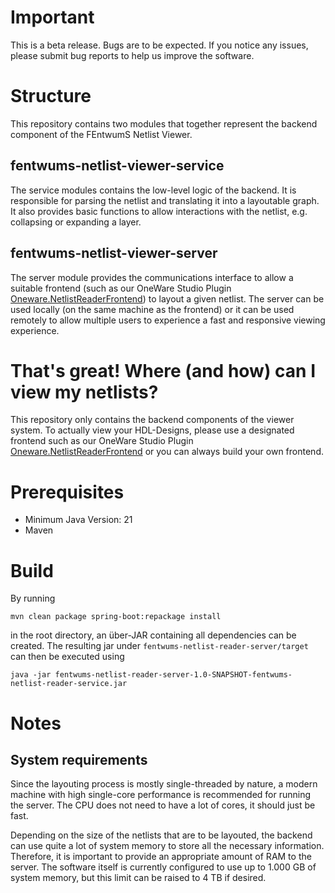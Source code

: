 # Important

This is a beta release. Bugs are to be expected. If you notice any issues, please submit bug reports to help us improve
the software.

# Structure

This repository contains two modules that together represent the backend component of the FEntwumS Netlist Viewer.

## fentwums-netlist-viewer-service

The service modules contains the low-level logic of the backend. It is responsible for parsing the netlist and
translating it into a layoutable graph. It also provides basic functions to allow interactions with the netlist, e.g.
collapsing or expanding a layer.

## fentwums-netlist-viewer-server

The server module provides the communications interface to allow a suitable frontend (such as our OneWare Studio
Plugin [Oneware.NetlistReaderFrontend](https://github.com/FEntwumS/Oneware.NetlistReaderFrontend)) to layout a given
netlist. The server can be used locally (on the same machine as the frontend) or it can be used remotely to allow
multiple users to experience a fast and responsive viewing experience.

# That's great! Where (and how) can I view my netlists?

This repository only contains the backend components of the viewer system. To actually view your HDL-Designs, please use
a designated frontend such as our OneWare Studio
Plugin [Oneware.NetlistReaderFrontend](https://github.com/FEntwumS/Oneware.NetlistReaderFrontend) or you can always
build your own frontend.

# Prerequisites

- Minimum Java Version: 21
- Maven

# Build

By running

```
mvn clean package spring-boot:repackage install
```

in the root directory, an über-JAR containing all dependencies can be created. The resulting jar under
`fentwums-netlist-reader-server/target` can then be executed using

```
java -jar fentwums-netlist-reader-server-1.0-SNAPSHOT-fentwums-netlist-reader-service.jar
```

# Notes

## System requirements

Since the layouting process is mostly single-threaded by nature, a modern machine with high single-core performance is
recommended for running the server. The CPU does not need to have a lot of cores, it should just be fast.

Depending on the size of the netlists that are to be layouted, the backend can use quite a lot of system memory to store
all the necessary information. Therefore, it is important to provide an appropriate amount of RAM to the server. The
software itself is currently configured to use up to 1.000 GB of system memory, but this limit can be raised to 4 TB if
desired.
